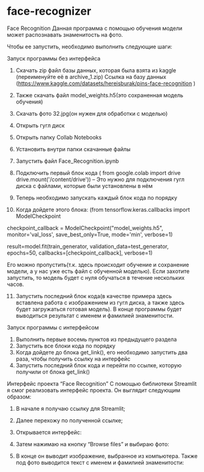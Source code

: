 # face-recognizer
Face Recognition
Данная программа с помощью обучения модели может распознавать знаменитость на фото. 

Чтобы ее запустить, необходимо выполнить следующие шаги: 

Запуск программы без интерфейса
1)	Скачать zip файл базы данных, которая была взята из kaggle (переименуйте её в archive_1.zip)
Ссылка на базу данных (https://www.kaggle.com/datasets/hereisburak/pins-face-recognition
)

2)	Также скачать файл model_weights.h5(это сохраненная модель обучения)


3)	Скачать фото 32.jpg(он нужен для обработки с моделью)

4)	Открыть гугл диск

5)	Открыть папку Collab Notebooks

6)	Установить внутри папки скачанные файлы


7)	Запустить файл Face_Recognition.ipynb

8)	Подключить первый блок кода (
from google.colab import drive
drive.mount('/content/drive')) – Это нужно для подключения гугл диска с файлами, которые были установлены в нём

9)	Теперь необходимо запускать каждый блок кода по порядку

10)	Когда дойдете этого блока: 
(from tensorflow.keras.callbacks import ModelCheckpoint

checkpoint_callback = ModelCheckpoint("model_weights.h5",
                                      monitor='val_loss',
                                      save_best_only=True,
                                      mode='min',
                                      verbose=1)

result=model.fit(train_generator,
                 validation_data=test_generator,
                 epochs=50,
                 callbacks=[checkpoint_callback],
                 verbose=1) 

Его можно пропустить(т.к. здесь происходит обучение и сохранение модели, а у нас уже есть файл с обученной моделью). Если захотите запустить, то модель будет с нуля обучаться в течение нескольких часов.

11)	Запустить последний блок кода(в качестве примера здесь вставлена работа с изображением из гугл диска, а также здесь будет загружаться готовая модель). В конце программы будет выводиться результат с именем и фамилией знаменитости.


 
Запуск программы с интерфейсом
1)	Выполнить первые восемь пунктов из предыдущего раздела
2)	Запустить все блоки кода по порядку
3)	Когда дойдете до блока get_link(), его необходимо запустить два раза, чтобы получить ссылку на интерфейс
4)	Запустить последний блок кода и перейти по ссылке, которую получили от блока get_link()



Интерфейс проекта “Face Recognition”
С помощью библиотеки Streamlit я смог реализовать интерфейс проекта. Он выглядит следующим образом:
1.	В начале я получаю ссылку для Streamlit;

2.	Далее перехожу по полученной ссылке;

3.	Открывается интерфейс:

4.	Затем нажимаю на кнопку “Browse files” и выбираю фото:

5.	В конце он выводит изображение, выбранное из компьютера. Также под фото выводится текст с именем и фамилией знаменитости:











